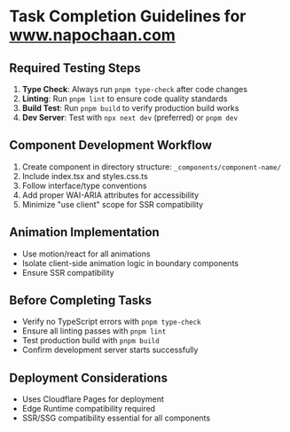 # Task Completion Guidelines for www.napochaan.com

## Required Testing Steps

1. **Type Check**: Always run `pnpm type-check` after code changes
2. **Linting**: Run `pnpm lint` to ensure code quality standards
3. **Build Test**: Run `pnpm build` to verify production build works
4. **Dev Server**: Test with `npx next dev` (preferred) or `pnpm dev`

## Component Development Workflow

1. Create component in directory structure: `_components/component-name/`
2. Include index.tsx and styles.css.ts
3. Follow interface/type conventions
4. Add proper WAI-ARIA attributes for accessibility
5. Minimize "use client" scope for SSR compatibility

## Animation Implementation

- Use motion/react for all animations
- Isolate client-side animation logic in boundary components
- Ensure SSR compatibility

## Before Completing Tasks

- Verify no TypeScript errors with `pnpm type-check`
- Ensure all linting passes with `pnpm lint`
- Test production build with `pnpm build`
- Confirm development server starts successfully

## Deployment Considerations

- Uses Cloudflare Pages for deployment
- Edge Runtime compatibility required
- SSR/SSG compatibility essential for all components
